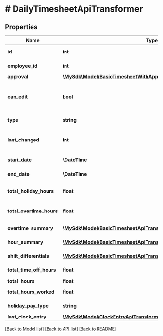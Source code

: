 # # DailyTimesheetApiTransformer

## Properties

Name | Type | Description | Notes
------------ | ------------- | ------------- | -------------
**id** | **int** | Timesheet ID | [optional]
**employee_id** | **int** | Employee ID | [optional]
**approval** | [**\MySdk\Model\BasicTimesheetWithApproverApiTransformerAllOfApproval**](BasicTimesheetWithApproverApiTransformerAllOfApproval.md) |  | [optional]
**can_edit** | **bool** | Whether the timesheet can be edited | [optional]
**type** | **string** | Timesheet type | [optional]
**last_changed** | **int** | Timestamp when hours were last changed | [optional]
**start_date** | **\DateTime** | Period start date | [optional]
**end_date** | **\DateTime** | Period end date | [optional]
**total_holiday_hours** | **float** | Total holiday hours | [optional]
**total_overtime_hours** | **float** | Total overtime hours | [optional]
**overtime_summary** | [**\MySdk\Model\BasicTimesheetApiTransformerOvertimeSummaryInner[]**](BasicTimesheetApiTransformerOvertimeSummaryInner.md) | Overtime summary | [optional]
**hour_summary** | [**\MySdk\Model\BasicTimesheetApiTransformerHourSummaryInner[]**](BasicTimesheetApiTransformerHourSummaryInner.md) | Hour summary | [optional]
**shift_differentials** | [**\MySdk\Model\BasicTimesheetApiTransformerShiftDifferentialsInner[]**](BasicTimesheetApiTransformerShiftDifferentialsInner.md) | Shift differentials | [optional]
**total_time_off_hours** | **float** | Total time off hours | [optional]
**total_hours** | **float** | Total hours | [optional]
**total_hours_worked** | **float** | Total hours worked | [optional]
**holiday_pay_type** | **string** | Holiday pay type | [optional]
**last_clock_entry** | [**\MySdk\Model\ClockEntryApiTransformer**](ClockEntryApiTransformer.md) |  | [optional]

[[Back to Model list]](../../README.md#models) [[Back to API list]](../../README.md#endpoints) [[Back to README]](../../README.md)
